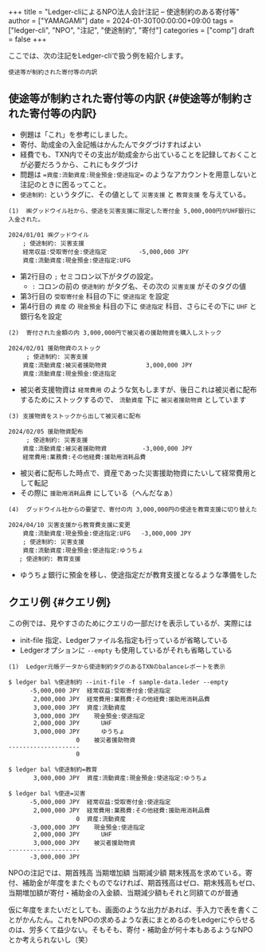 +++
title = "Ledger-cliによるNPO法人会計注記 – 使途制約のある寄付等"
author = ["YAMAGAMI"]
date = 2024-01-30T00:00:00+09:00
tags = ["ledger-cli", "NPO", "注記", "使途制約", "寄付"]
categories = ["comp"]
draft = false
+++

ここでは、次の注記をLedger-cliで扱う例を紹介します。

```text
使途等が制約された寄付等の内訳
```


## 使途等が制約された寄付等の内訳 {#使途等が制約された寄付等の内訳}

-   例題は「これ」を参考にしました。
-   寄付、助成金の入金記帳はかんたんでタグづけすればよい
-   経費でも、TXN内でその支出が助成金から出ていることを記録しておくことが必要だろうから、これにもタグづけ
-   問題は `=資産:流動資産:現金預金:使途指定=` のようなアカウントを用意しないと注記のときに困るってこと。
-   `使途制約:` というタグに、その値として `災害支援` と `教育支援` を与えている。

<!--listend-->

```nil
(1)  ㈱グッドウイル社から、使途を災害支援に限定した寄付金 5,000,000円がUHF銀行に入金された。
```

```text
2024/01/01 ㈱グッドウイル
    ; 使途制約: 災害支援
    経常収益:受取寄付金:使途指定         -5,000,000 JPY
    資産:流動資産:現金預金:使途指定:UFG
```

-   第2行目の `;` セミコロン以下がタグの設定。
    -   `:` コロンの前の `使途制約` がタグ名、その次の `災害支援` がそのタグの値
-   第3行目の `受取寄付金` 科目の下に `使途指定` を設定
-   第4行目の `資産` の `現金預金` 科目の下に `使途指定` 科目、さらにその下に `UHF` と銀行名を設定

<!--listend-->

```nil
(2)  寄付された金額の内 3,000,000円で被災者の援助物資を購入しストック
```

```text
2024/02/01 援助物資のストック
     ; 使途制約: 災害支援
    資産:流動資産:被災者援助物資           3,000,000 JPY
    資産:流動資産:現金預金:使途指定
```

-   被災者支援物資は `経常費用` のような気もしますが、後日これは被災者に配布するためにストックするので、 `流動資産` 下に `被災者援助物資` としています

<!--listend-->

```nil
(3) 支援物資をストックから出して被災者に配布
```

```text
2024/02/05 援助物資配布
     ; 使途制約: 災害支援
    資産:流動資産:被災者援助物資          -3,000,000 JPY
    経常費用:業務費:その他経費:援助用消耗品費
```

-   被災者に配布した時点で、資産であった災害援助物資にたいして経常費用として転記
-   その際に `援助用消耗品費` にしている（へんだなぁ）

<!--listend-->

```nil
(4)  グッドウイル社からの要望で、寄付の内 3,000,000円の使途を教育支援に切り替えた
```

```text
2024/04/10 災害支援から教育費支援に変更
    資産:流動資産:現金預金:使途指定:UFG   -3,000,000 JPY
    ; 使途制約: 災害支援
    資産:流動資産:現金預金:使途指定:ゆうちょ
   ; 使途制約: 教育支援
```

-   ゆうちょ銀行に預金を移し、使途指定だが教育支援となるような準備をした


## クエリ例 {#クエリ例}

この例では、見やすさのためにクエリの一部だけを表示しているが、実際には

-   init-file 指定、Ledgerファイル名指定も行っているが省略している
-   Ledgerオプションに `--empty` も使用しているがそれも省略している

<!--listend-->

```nil
(1)  Ledger元帳データから使途制約タグのあるTXNのbalanceレポートを表示
```

```text
$ ledger bal %使途制約 --init-file -f sample-data.leder --empty
      -5,000,000 JPY  経常収益:受取寄付金:使途指定
       2,000,000 JPY  経常費用:業務費:その他経費:援助用消耗品費
       3,000,000 JPY  資産:流動資産
       3,000,000 JPY    現金預金:使途指定
       2,000,000 JPY      UHF
       3,000,000 JPY      ゆうちょ
                   0    被災者援助物資
--------------------
                   0
```

```ledger
$ ledger bal %使途制約=教育
       3,000,000 JPY  資産:流動資産:現金預金:使途指定:ゆうちょ

$ ledger bal %使途=災害
      -5,000,000 JPY  経常収益:受取寄付金:使途指定
       2,000,000 JPY  経常費用:業務費:その他経費:援助用消耗品費
			       0  資産:流動資産
      -3,000,000 JPY    現金預金:使途指定
       2,000,000 JPY      UHF
       3,000,000 JPY    被災者援助物資
--------------------
      -3,000,000 JPY
```

NPOの注記では、期首残高 当期増加額 当期減少額 期末残高を求めている。寄付、補助金が年度をまたぐものでなければ、期首残高はゼロ、期末残高もゼロ、当期増加額が寄付・補助金の入金額、当期減少額もそれと同額てのが普通

仮に年度をまたいだとしても、画面のような出力があれば、手入力で表を書くことがかんたん。これをNPOの求めるような表にまとめるのをLedgerにやらせるのは、労多くて益少ない。そもそも、寄付・補助金が何十本もあるようなNPOとか考えられないし（笑）
